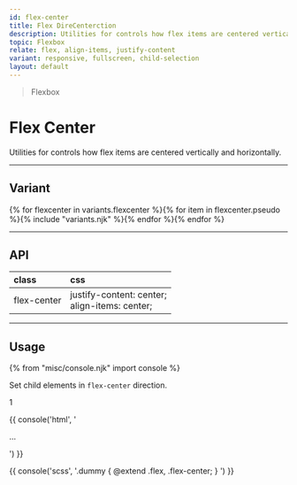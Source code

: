 ```yaml
---
id: flex-center
title: Flex DireCenterction
description: Utilities for controls how flex items are centered vertically and horizontally.
topic: Flexbox
relate: flex, align-items, justify-content
variant: responsive, fullscreen, child-selection
layout: default
---
```


> Flexbox

# Flex Center

Utilities for controls how flex items are centered vertically and horizontally.

---

## Variant

<div class="flex flex-gap-2 flex-wrap justify-start items-center">{% for flexcenter in variants.flexcenter %}{% for item in flexcenter.pseudo %}{% include "variants.njk" %}{% endfor %}{% endfor %}</div>

---

## API

| <span class="padding-x-3 padding-y-1 text-white bg-shade-granite-5 font-semibold curve-border-md">class</span> | <span class="padding-x-3 padding-y-1 text-white bg-shade-granite-5 font-semibold curve-border-md">css</span> |
|:--|:--|
| flex-center | justify-content: center; <br> align-items: center; |

---

## Usage

{% from "misc/console.njk" import console %}

Set child elements in `flex-center` direction.

<div class="padding-4 margin-y-4 margin-x-auto">
  <div class="width-64 height-64 flex flex-center bg-tint-granite-5 bg-opacity-25">
    <div class="(expand)margin-2 (expand)width-20 (expand)height-20 (expand)bg-tint-granite-5 (expand)curve-border-lg (expand)text-center text-xl-1 text-shade-granite-1 flex flex-center">
      <div class="flex flex-center border-2 border-tint-granite-3 border-dashed">1</div>
    </div>
  </div>
</div>

{{ console('html',
'<div class="flex ... flex-center">
    ...
  </div>
') }}

{{ console('scss',
'.dummy {
    @extend
      .flex,
      .flex-center;
}
') }}

